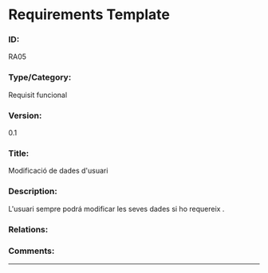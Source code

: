 # Requirements Template
### ID: 
RA05
### Type/Category: 
Requisit funcional 
### Version: 
0.1
### Title: 
Modificació de dades d'usuari 
### Description: 
L'usuari sempre podrá modificar les seves dades si ho requereix .
### Relations: 
### Comments: 
---